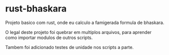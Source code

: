 # rust-bhaskara

Projeto basico com rust, onde eu calculo a famigerada formula de bhaskara.

O legal deste projeto foi quebrar em multiplos arquivos, para aprender como importar modulos de outros scripts.

Tambem foi adicionado testes de unidade nos scripts a parte.
